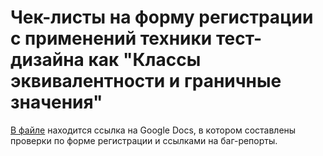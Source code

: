 # Чек-листы на форму регистрации с применений техники тест-дизайна как "Классы эквивалентности и граничные значения"

[В файле](https://docs.google.com/spreadsheets/d/14CeanhV1nMznXdIQkb_hWMt_8JUTSgYTivUc2RGJJUw/edit?usp=sharing) находится ссылка на Google Docs, в котором составлены проверки по форме регистрации и ссылками на баг-репорты.
